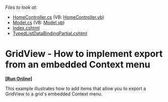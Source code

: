 <!-- default file list -->
*Files to look at*:

* [HomeController.cs](./CS/Controllers/HomeController.cs) (VB: [HomeController.vb](./VB/Controllers/HomeController.vb))
* [Model.cs](./CS/Models/Model.cs) (VB: [Model.vb](./VB/Models/Model.vb))
* [Index.cshtml](./CS/Views/Home/Index.cshtml)
* [TypedListDataBindingPartial.cshtml](./CS/Views/Home/TypedListDataBindingPartial.cshtml)
<!-- default file list end -->
# GridView - How to implement export from an embedded Context menu
<!-- run online -->
**[[Run Online]](https://codecentral.devexpress.com/t150435)**
<!-- run online end -->


<p>This example illustrates how to add items that allow you to export a GridView to a grid's embedded Context menu. </p>

<br/>


